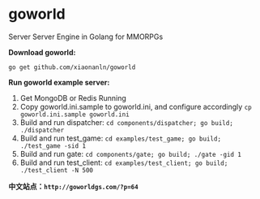 # goworld
Server Server Engine in Golang for MMORPGs

**Download goworld:**

`go get github.com/xiaonanln/goworld`

**Run goworld example server:**
1. Get MongoDB or Redis Running
2. Copy goworld.ini.sample to goworld.ini, and configure accordingly `cp goworld.ini.sample goworld.ini`
3. Build and run dispatcher: `cd components/dispatcher; go build; ./dispatcher`
4. Build and run test_game: `cd examples/test_game; go build; ./test_game -sid 1`
5. Build and run gate: `cd components/gate; go build; ./gate -gid 1`
6. Build and run test_client: `cd examples/test_client; go build; ./test_client -N 500`

**中文站点：`http://goworldgs.com/?p=64`**
